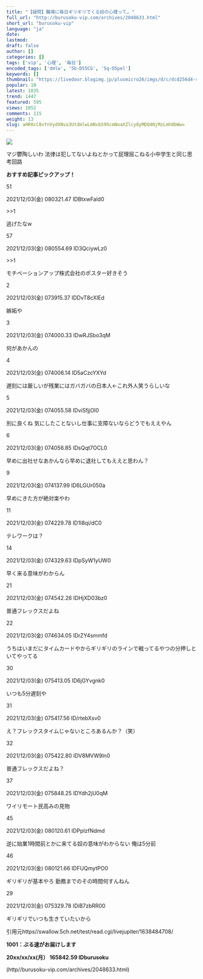 ```yaml
---
title: "【疑問】職場に毎日ギリギリでくる奴の心理って… "
full_url: "http://burusoku-vip.com/archives/2048633.html"
short_url: "burusoku-vip"
language: "ja"
date: 
lastmod: 
draft: false
author: []
categories: []
tags: ['vip', '心理', '毎日']
encoded_tags: ['dmlw', '5b-D55CG', '5q-O5pel']
keywords: []
thumbnail: "https://livedoor.blogimg.jp/plusmicro26/imgs/d/c/dcd256d4-s.png"
popular: 10
latest: 1035
trend: 1447
featured: 595
views: 1052
comments: 115
weight: 13
slug: aHR0cC8vYnVydXNva3UtdmlwLmNvbS9hcmNoaXZlcy8yMDQ4NjMzLmh0bWw=
---
```


![](https://livedoor.blogimg.jp/plusmicro26/imgs/d/c/dcd256d4-s.png)

<div><p>マジ鬱陶しいわ 法律は犯してないよねとかって屁理屈こねる小中学生と同じ思考回路</p><p><b>おすすめ記事ピックアップ！</b></p> <p class='g-ad1'> </p> <p class='g-ad2'> </p> <p></p> <p>51 <p> 2021/12/03(金) 080321.47 IDBtxwFald0</p></p><p> <p class='anchor'>>>1</p> 逃げたなw </p> <p>57 <p> 2021/12/03(金) 080554.69 ID3QciywLz0</p></p><p> <p class='anchor'>>>1</p> モチベーションアップ株式会社のポスター好きそう </p> <p>2 <p> 2021/12/03(金) 073915.37 IDDvT8cXlEd</p></p><p> 嫉妬や </p> <p>3 <p> 2021/12/03(金) 074000.33 IDwRJSbo3qM</p></p><p> 何があかんの </p> <p>4 <p> 2021/12/03(金) 074006.14 ID5aCzcYXYd</p></p><p> 遅刻には厳しいが残業にはガバガバの日本人←これ外人笑うらしいな </p> <p>5 <p> 2021/12/03(金) 074055.58 IDviSfjjOl0</p></p><p> 別に良くね 気にしたことないし仕事に支障ないならどうでもええやん </p> <p>6 <p> 2021/12/03(金) 074056.85 IDsQqt7OCL0</p></p><p> 早めに出社せなあかんなら早めに退社してもええと思わん？ </p> <p>9 <p> 2021/12/03(金) 074137.99 ID6LGUr050a</p></p><p> 早めにきた方が絶対楽やわ </p> <p>11 <p> 2021/12/03(金) 074229.78 ID1I8qi/dC0</p></p><p> テレワークは？ </p> <p>14 <p> 2021/12/03(金) 074329.63 IDpSyW1yUW0</p></p><p> 早く来る意味がわからん </p> <p>21 <p> 2021/12/03(金) 074542.26 IDHjXD03bz0</p></p><p> 普通フレックスだよね </p> <p>22 <p> 2021/12/03(金) 074634.05 IDrZY4smmfd</p></p><p> うちはいまだにタイムカードやからギリギリのラインで戦ってるやつの分押しといてやってる </p> <p>30 <p> 2021/12/03(金) 075413.05 ID6jGYvgnk0</p></p><p> いつも5分遅刻や </p> <p>31 <p> 2021/12/03(金) 075417.56 ID/rtebXsv0</p></p><p> え？フレックスタイムじゃないところあるんか？（笑） </p> <p>32 <p> 2021/12/03(金) 075422.80 IDV8MVW9ln0</p></p><p> 普通フレックスだよね？ </p> <p>37 <p> 2021/12/03(金) 075848.25 IDYdh2jU0qM</p></p><p> ワイリモート民高みの見物 </p> <p>45 <p> 2021/12/03(金) 080120.61 IDPpIzfNdmd</p></p><p> 逆に始業1時間前とかに来てる奴の意味がわからない 俺は5分前 </p> <p>46 <p> 2021/12/03(金) 080121.66 IDFUQmytPO0</p></p><p> ギリギリが基本やろ 勤務までのその時間何すんねん </p> <p>29 <p> 2021/12/03(金) 075329.78 IDiB7zbRR00</p></p><p> ギリギリでいつも生きていたいから </p> <p>引用元https//swallow.5ch.net/test/read.cgi/livejupiter/1638484708/</p> <p id='csw_block'></p> <p id='divSP1'> </p> <p><b>1001：ぶる速がお届けします <p> 20xx/xx/xx(月） 165842.59 IDburusoku</p></b></p> <p class='g-ad1'> </p> <p class='g-ad2'> </p> <p id='divSP'> </p> </div>

(http//burusoku-vip.com/archives/2048633.html)
